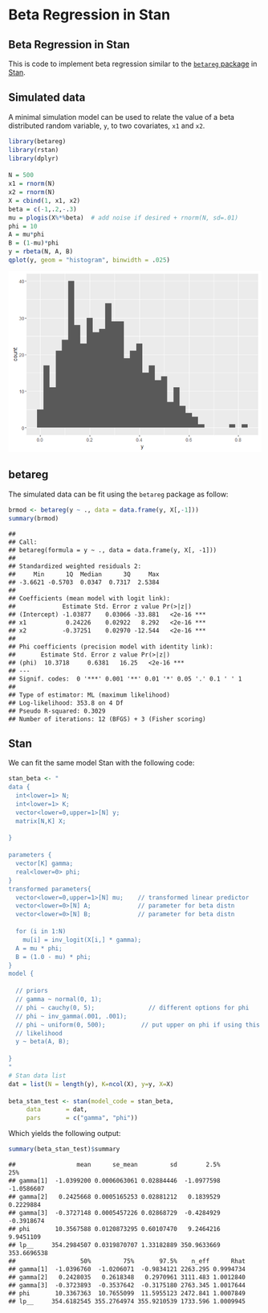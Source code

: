 Beta Regression in Stan
================

Beta Regression in Stan
-----------------------

This is code to implement beta regression similar to the [`betareg` package](https://cran.r-project.org/web/packages/betareg/index.html) in [Stan](http://mc-stan.org/).

Simulated data
--------------

A minimal simulation model can be used to relate the value of a beta distributed random variable, `y`, to two covariates, `x1` and `x2`.

``` r
library(betareg)
library(rstan)
library(dplyr)

N = 500
x1 = rnorm(N)
x2 = rnorm(N)
X = cbind(1, x1, x2)
beta = c(-1,.2,-.3)
mu = plogis(X%*%beta)  # add noise if desired + rnorm(N, sd=.01)
phi = 10
A = mu*phi
B = (1-mu)*phi
y = rbeta(N, A, B)
qplot(y, geom = "histogram", binwidth = .025)
```

![](README_files/figure-markdown_github/ggplot2-1.png)

betareg
-------

The simulated data can be fit using the `betareg` package as follow:

``` r
brmod <- betareg(y ~ ., data = data.frame(y, X[,-1]))
summary(brmod)
```

    ## 
    ## Call:
    ## betareg(formula = y ~ ., data = data.frame(y, X[, -1]))
    ## 
    ## Standardized weighted residuals 2:
    ##     Min      1Q  Median      3Q     Max 
    ## -3.6621 -0.5703  0.0347  0.7317  2.5384 
    ## 
    ## Coefficients (mean model with logit link):
    ##             Estimate Std. Error z value Pr(>|z|)    
    ## (Intercept) -1.03877    0.03066 -33.881   <2e-16 ***
    ## x1           0.24226    0.02922   8.292   <2e-16 ***
    ## x2          -0.37251    0.02970 -12.544   <2e-16 ***
    ## 
    ## Phi coefficients (precision model with identity link):
    ##       Estimate Std. Error z value Pr(>|z|)    
    ## (phi)  10.3718     0.6381   16.25   <2e-16 ***
    ## ---
    ## Signif. codes:  0 '***' 0.001 '**' 0.01 '*' 0.05 '.' 0.1 ' ' 1 
    ## 
    ## Type of estimator: ML (maximum likelihood)
    ## Log-likelihood: 353.8 on 4 Df
    ## Pseudo R-squared: 0.3029
    ## Number of iterations: 12 (BFGS) + 3 (Fisher scoring)

Stan
----

We can fit the same model Stan with the following code:

``` r
stan_beta <- "
data {
  int<lower=1> N;
  int<lower=1> K;
  vector<lower=0,upper=1>[N] y;
  matrix[N,K] X;

}

parameters {
  vector[K] gamma;
  real<lower=0> phi;
}
transformed parameters{
  vector<lower=0,upper=1>[N] mu;    // transformed linear predictor
  vector<lower=0>[N] A;             // parameter for beta distn
  vector<lower=0>[N] B;             // parameter for beta distn

  for (i in 1:N)
    mu[i] = inv_logit(X[i,] * gamma);   
  A = mu * phi;
  B = (1.0 - mu) * phi;
}
model {

  // priors
  // gamma ~ normal(0, 1);   
  // phi ~ cauchy(0, 5);               // different options for phi  
  // phi ~ inv_gamma(.001, .001);
  // phi ~ uniform(0, 500);          // put upper on phi if using this
  // likelihood
  y ~ beta(A, B);

}
"
# Stan data list
dat = list(N = length(y), K=ncol(X), y=y, X=X)

beta_stan_test <- stan(model_code = stan_beta,
     data       = dat,
     pars       = c("gamma", "phi"))
```

Which yields the following output:

``` r
summary(beta_stan_test)$summary
```

    ##                 mean      se_mean         sd        2.5%         25%
    ## gamma[1]  -1.0399200 0.0006063061 0.02884446  -1.0977598  -1.0586607
    ## gamma[2]   0.2425668 0.0005165253 0.02881212   0.1839529   0.2229884
    ## gamma[3]  -0.3727148 0.0005457226 0.02868729  -0.4284929  -0.3918674
    ## phi       10.3567588 0.0120873295 0.60107470   9.2464216   9.9451109
    ## lp__     354.2984507 0.0319870707 1.33182889 350.9633669 353.6696538
    ##                  50%         75%       97.5%    n_eff      Rhat
    ## gamma[1]  -1.0396760  -1.0206071  -0.9834121 2263.295 0.9994734
    ## gamma[2]   0.2428035   0.2618348   0.2970961 3111.483 1.0012840
    ## gamma[3]  -0.3723893  -0.3537642  -0.3175180 2763.345 1.0017644
    ## phi       10.3367363  10.7655099  11.5955123 2472.841 1.0007849
    ## lp__     354.6182545 355.2764974 355.9210539 1733.596 1.0009945
